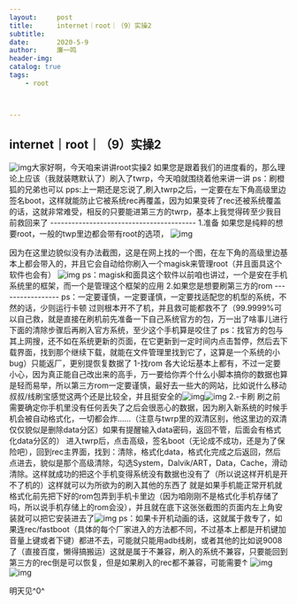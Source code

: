```yaml
---
layout:     post
title:      internet｜root｜（9）实操2
subtitle:   
date:       2020-5-9
author:     廉一鸣
header-img: 
catalog: true
tags:
    - root



---
```


## internet｜root｜（9）实操2

![img](https://mmbiz.qpic.cn/mmbiz_jpg/tMsLbdfwxoMgMjEK5GrEtibf5OSoSIMBQRFNA3HxJ7j2LVzfYo71cavcooxrSkhj54BcMIibvFrbA7nMjEG3ibK5g/640?wx_fmt=jpeg&tp=webp&wxfrom=5&wx_lazy=1&wx_co=1)大家好啊，今天咱来讲讲root实操2
如果您是跟着我们的进度看的，那么理论上应该（我就装瞎默认了）刷入了twrp，今天咱就围绕着他来讲一讲
ps：刷橙狐的兄弟也可以
pps:上一期还是忘说了,刷入twrp之后，一定要在左下角高级里边签名boot，这样就能防止它被系统rec再覆盖，因为如果变砖了rec还被系统覆盖的话，这就非常难受，相反的只要能进第三方的twrp，基本上我觉得砖至少我目前救回来了
\-----------------------------------------
1.准备
如果您是纯粹的想要root，一般的twp里边都会带有root的选项， 
![img](https://mmbiz.qpic.cn/mmbiz_jpg/tMsLbdfwxoMgMjEK5GrEtibf5OSoSIMBQAocMuYI7xSsgQKYrJyUnIflgCXmiczdIDJUPleKRdC3oluicEtU3ibRwg/640?wx_fmt=jpeg&tp=webp&wxfrom=5&wx_lazy=1&wx_co=1)

因为在这里边貌似没有办法截图，这是在网上找的一个图，在左下角的高级里边基本上都会带入的，并且它会自动给你刷入一个magisk来管理root（并且面具这个软件也会有）
![img](https://mmbiz.qpic.cn/mmbiz_jpg/tMsLbdfwxoMgMjEK5GrEtibf5OSoSIMBQYDA6V0icOPmcQrBRrhzUMWpV24teG4ib4xOn9nGUuSvoEf8YXuDCRStg/640?wx_fmt=jpeg&tp=webp&wxfrom=5&wx_lazy=1&wx_co=1)
ps：magisk和面具这个软件以前咱也讲过，一个是安在手机系统里的框架，而一个是管理这个框架的应用
2.如果您是想要刷第三方的rom
\-----------------
ps：一定要谨慎，一定要谨慎，一定要找适配您的机型的系统，不然的话，少则运行卡顿
过则根本开不了机，并且救可能都救不了（99.9999%可以自己救，就是直接在刷机前先准备一下自己系统官方的包，万一出了啥事儿进行下面的清除步骤后再刷入官方系统，至少这个手机算是咬住了
ps：找官方的包与其上网搜，还不如在系统更新的页面，在它更新到一定时间内点击暂停，然后去下载界面，找到那个继续下载，就能在文件管理里找到它了，这算是一个系统的小bug）只能返厂，更别提恢复数据了
1-找rom
各大论坛基本上都有，不过一定要小心，因为真正能自己改出来的高手，万一要给你弄个什么小脚本搞你的数据也算是轻而易举，所以第三方rom一定要谨慎，最好去一些大的网站，比如说什么移动叔叔/线刷宝感觉这两个还是比较全，并且挺安全的![img](https://mmbiz.qpic.cn/mmbiz_jpg/tMsLbdfwxoMgMjEK5GrEtibf5OSoSIMBQicGWRfo15F6Tewwoyx9zF4pdIV6plVQxXeFlcibARBylH1PwSpupTJ4w/640?wx_fmt=jpeg&tp=webp&wxfrom=5&wx_lazy=1&wx_co=1)![img](https://mmbiz.qpic.cn/mmbiz_jpg/tMsLbdfwxoMgMjEK5GrEtibf5OSoSIMBQHxrefrchSPxnfY8z58iak72J5DBWQSAhoyJicb35ds2YjXb8SicbOt0bg/640?wx_fmt=jpeg&tp=webp&wxfrom=5&wx_lazy=1&wx_co=1)
2.-卡刷
刷之前需要确定你手机里没有任何丢失了之后会很恶心的数据，因为刷入新系统的时候手机会被自动格式化，一切都会炸……（注意与twrp里的双清区别，他这里边的双清仅仅貌似是删除data分区）如果有提醒输入data密码，返回不管，后面会有格式化data分区的）
进入twrp后，点击高级，签名boot（无论成不成功，还是为了保险吧），回到rec主界面，找到：清除，格式化data，格式化完成之后返回，然后点进去，貌似是那个高级清除，勾选System，Dalvik/ART，Data，Cache，滑动清除。这样就成功的把这个手机变得系统没有数据也没有了（所以说这样开机是开不了机的）这样就可以为所欲为的刷入其他的东西了
就是如果手机能正常开机就格式化前先把下好的rom包弄到手机卡里边（因为咱刚刚不是格式化手机存储了吗，所以说手机存储上的rom会没），并且就在底下这张张截图的页面内左上角安装就可以把它安装进去了![img](https://mmbiz.qpic.cn/mmbiz_jpg/tMsLbdfwxoMgMjEK5GrEtibf5OSoSIMBQAocMuYI7xSsgQKYrJyUnIflgCXmiczdIDJUPleKRdC3oluicEtU3ibRwg/640?wx_fmt=jpeg&tp=webp&wxfrom=5&wx_lazy=1&wx_co=1)
ps：如果卡开机动画的话，这就属于救专了，如果连rec/fastboot（具体的每个厂家进入的方法都不同，不过基本上都是开机键加音量上键或者下键）都进不去，可能就只能用adb线刷，或者其他的比如说9008了（直接百度，懒得搞搬运）这就是属于不兼容，刷入的系统不兼容，只要能回到第三方的rec倒是可以恢复，但是如果刷入的rec都不兼容，可能需要↑
![img](https://mmbiz.qpic.cn/mmbiz_jpg/tMsLbdfwxoMgMjEK5GrEtibf5OSoSIMBQYpUicYMZRSGm1UPx6ibFUxpPQGFbBz8LEQPsY1xGibYjlBpy92pGv566Q/640?wx_fmt=jpeg&tp=webp&wxfrom=5&wx_lazy=1&wx_co=1)
![img](https://mmbiz.qpic.cn/mmbiz_jpg/tMsLbdfwxoMgMjEK5GrEtibf5OSoSIMBQGeNan9wAQqFrLia6wj6sDfZFHUPBaFuu96ibZRaiaE5wAy6vibWmEibiauYw/640?wx_fmt=jpeg&tp=webp&wxfrom=5&wx_lazy=1&wx_co=1)


明天见^0^

